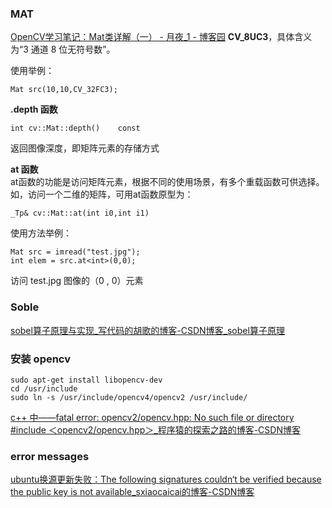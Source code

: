 ### MAT
[OpenCV学习笔记：Mat类详解（一） - 月夜_1 - 博客园](https://www.cnblogs.com/zb-ml/articles/8856778.html)
**CV_8UC3**，具体含义为“3 通道 8 位无符号数”。

使用举例：

```
Mat src(10,10,CV_32FC3);
```

**.depth 函数**

```
int cv::Mat::depth()    const
```

返回图像深度，即矩阵元素的存储方式

**at 函数**  
at函数的功能是访问矩阵元素，根据不同的使用场景，有多个重载函数可供选择。  
如，访问一个二维的矩阵，可用at函数原型为：

```
_Tp& cv::Mat::at(int i0,int i1)
```

使用方法举例：
```
Mat src = imread("test.jpg");
int elem = src.at<int>(0,0);
```
访问 test.jpg 图像的（0 , 0）元素

### Soble
[sobel算子原理与实现_写代码的胡歌的博客-CSDN博客_sobel算子原理](https://blog.csdn.net/qq_37124237/article/details/82183177)

### 安装 opencv
```
sudo apt-get install libopencv-dev
cd /usr/include 
sudo ln -s /usr/include/opencv4/opencv2 /usr/include/
```
[c++ 中——fatal error: opencv2/opencv.hpp: No such file or directory #include ＜opencv2/opencv.hpp＞_程序猿的探索之路的博客-CSDN博客](https://blog.csdn.net/nyist_yangguang/article/details/120442569)

### error messages
[ubuntu换源更新失败：The following signatures couldn‘t be verified because the public key is not available_sxiaocaicai的博客-CSDN博客](https://is.gd/phn0oR)


